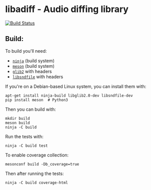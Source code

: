 libadiff - Audio diffing library
================================

[![Build Status](https://travis-ci.org/concert/libadiff.svg?branch=master)](
    https://travis-ci.org/concert/libadiff)

## Build:

To build you'll need:
 * [`ninja`](https://ninja-build.org/) (build system)
 * [`meson`](http://mesonbuild.com/Quick-guide.html) (build system)
 * [`glib2`](https://developer.gnome.org/glib/) with headers
 * [`libsndfile`](http://www.mega-nerd.com/libsndfile/) with headers

If you're on a Debian-based Linux system, you can install them with:
```
apt-get install ninja-build libglib2.0-dev libsndfile-dev
pip install meson  # Python3
```
Then you can build with:
```
mkdir build
meson build
ninja -C build
```
Run the tests with:
```
ninja -C build test
```
To enable coverage collection:
```
mesonconf build -Db_coverage=true
```
Then after running the tests:
```
ninja -C build coverage-html
```
